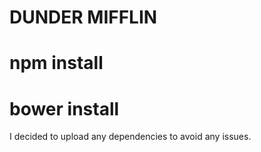 # DUNDER MIFFLIN

# npm install

# bower install

I decided to upload any dependencies to avoid any issues.
